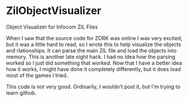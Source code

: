 # ZilObjectVisualizer
Object Visualizer for Infocom ZIL Files


When I saw that the source code for ZORK was online I was very excited, but it was a little hard to read, so I wrote this to help visualize the objects and rlationships.  It can parse the main ZIL file and load the objects into memory.  This is another late night hack. I had no idea how the parsing worked so I just did something that worked.  Now that I have a better idea how it works, I might have done it completely differently, but it does load most of the games I tried.

This code is not very good. Ordinarily, I wouldn't post it, but I'm trying to learn github.
